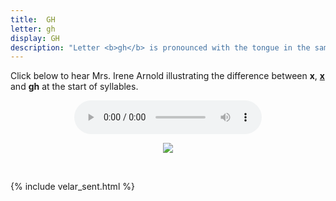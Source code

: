 ```yaml
---
title:  GH
letter: gh
display: GH
description: "Letter <b>gh</b> is pronounced with the tongue in the same part of the mouth as for <b>g</b>, except that air is permitted to flow between the back of the tongue and the roof of the mouth, giving the sound a distinctive &quot;raspy&quot; quality. Although the <b>gh</b> sound does not occur in English, some learners find it similar to  English <b>r</b>."		
---
```



Click below to hear Mrs. Irene Arnold illustrating the difference between <b>x</b>, <b><u>x</u></b> and <b>gh</b> at the start of syllables.

<center>
<audio controls src="{{ site.baseurl }}/assets/audio/x_x_under.mp3" type="audio/mpeg">Your browser does not support the audio element.</audio>
<p><img src="{{ site.baseurl }}/assets/gif/x_x_under_comp.gif" border="0"></p>	<br />
</center>

{% include velar_sent.html %}
